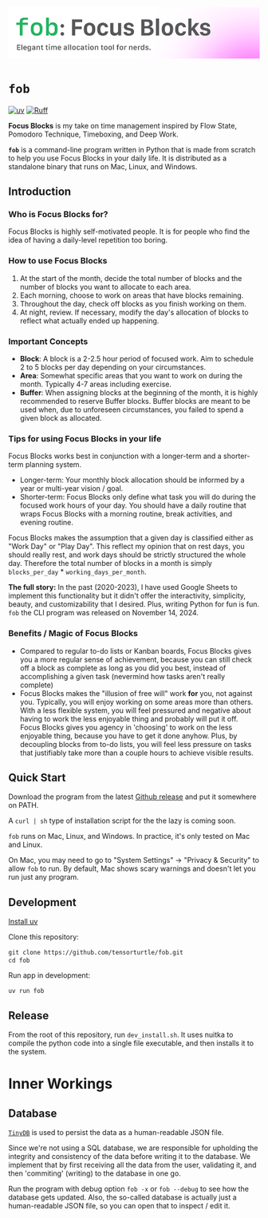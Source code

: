 ![banner](/assets/banner.png)


# `fob`
[![uv](https://img.shields.io/endpoint?url=https://raw.githubusercontent.com/astral-sh/uv/main/assets/badge/v0.json)](https://github.com/astral-sh/uv)
[![Ruff](https://img.shields.io/endpoint?url=https://raw.githubusercontent.com/astral-sh/ruff/main/assets/badge/v2.json)](https://github.com/astral-sh/ruff)

**Focus Blocks** is my take on time management inspired by Flow State, Pomodoro Technique, Timeboxing, and Deep Work.

**`fob`** is a command-line program written in Python that is made from scratch to help you use Focus Blocks in your daily life. It is distributed as a standalone binary that runs on Mac, Linux, and Windows.

## Introduction

### Who is Focus Blocks for?

Focus Blocks is highly self-motivated people. It is for people who find the idea of having a daily-level repetition too boring. 

### How to use Focus Blocks

1. At the start of the month, decide the total number of blocks and the number of blocks you want to allocate to each area.
2. Each morning, choose to work on areas that have blocks remaining.
3. Throughout the day, check off blocks as you finish working on them.
4. At night, review. If necessary, modify the day's allocation of blocks to reflect what actually ended up happening.

### Important Concepts

+ **Block**: A block is a 2-2.5 hour period of focused work. Aim to schedule 2 to 5 blocks per day depending on your circumstances.
+ **Area**: Somewhat specific areas that you want to work on during the month. Typically 4-7 areas including exercise.
+ **Buffer**: When assigning blocks at the beginning of the month, it is highly recommended to reserve Buffer blocks. Buffer blocks are meant to be used when, due to unforeseen circumstances, you failed to spend a given block as allocated.

### Tips for using Focus Blocks in your life

Focus Blocks works best in conjunction with a longer-term and a shorter-term planning system.
+ Longer-term: Your monthly block allocation should be informed by a year or multi-year vision / goal.
+ Shorter-term: Focus Blocks only define what task you will do during the focused work hours of your day. You should have a daily routine that wraps Focus Blocks with a morning routine, break activities, and evening routine.

Focus Blocks makes the assumption that a given day is classified either as "Work Day" or "Play Day". This reflect my opinion that on rest days, you should really rest, and work days should be strictly structured the whole day. Therefore the total number of blocks in a month is simply `blocks_per_day` * `working_days_per_month`.

**The full story:** In the past (2020-2023), I have used Google Sheets to implement this functionality but it didn't offer the interactivity, simplicity, beauty, and customizability that I desired. Plus, writing Python for fun is fun. `fob` the CLI program was released on November 14, 2024.

### Benefits / Magic of Focus Blocks

+ Compared to regular to-do lists or Kanban boards, Focus Blocks gives you a more regular sense of achievement, because you can still check off a block as complete as long as you did you best, instead of accomplishing a given task (nevermind how tasks aren't really complete)
+ Focus Blocks makes the "illusion of free will" work **for** you, not against you. Typically, you will enjoy working on some areas more than others. With a less flexible system, you will feel pressured and negative about having to work the less enjoyable thing and probably will put it off. Focus Blocks gives you agency in 'choosing' to work on the less enjoyable thing, because you have to get it done anyhow. Plus, by decoupling blocks from to-do lists, you will feel less pressure on tasks that justifiably take more than a couple hours to achieve visible results.

## Quick Start

Download the program from the latest [Github release](https://github.com/tensorturtle/fob/releases) and put it somewhere on PATH.

A `curl | sh` type of installation script for the the lazy is coming soon.

`fob` runs on Mac, Linux, and Windows. In practice, it's only tested on Mac and Linux.

On Mac, you may need to go to "System Settings" -> "Privacy & Security" to allow `fob` to run. By default, Mac shows scary warnings and doesn't let you run just any program.

## Development

[Install uv](https://docs.astral.sh/uv/getting-started/installation/)

Clone this repository:
```
git clone https://github.com/tensorturtle/fob.git
cd fob
```

Run app in development:
```
uv run fob
```

## Release

From the root of this repository, run `dev_install.sh`. It uses nuitka to compile the python code into a single file executable, and then installs it to the system.

# Inner Workings

## Database

[`TinyDB`](https://github.com/msiemens/tinydb) is used to persist the data as a human-readable JSON file.

Since we're not using a SQL database, we are responsible for upholding the integrity and consistency of the data before writing it to the database. We implement that by first receiving all the data from the user, validating it, and then 'commiting' (writing) to the database in one go.

Run the program with debug option `fob -x` or `fob --debug` to see how the database gets updated. Also, the so-called database is actually just a human-readable JSON file, so you can open that to inspect / edit it.
